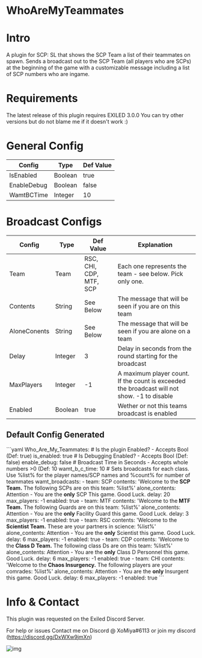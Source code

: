 # WhoAreMyTeammates
<h1>Intro</h1>
A plugin for SCP: SL that shows the SCP Team a list of their teammates on spawn.
Sends a broadcast out to the SCP Team (all players who are SCPs) at the beginning of the game with a customizable message including a list of SCP numbers who are ingame.

<h1>Requirements</h1>
The latest release of this plugin requires EXILED 3.0.0
You can try other versions but do not blame me if it doesn't work :)
<h1>General Config</h1>

| Config  | Type | Def Value |
| ------------- | ------------- | ------------- |
| IsEnabled  | Boolean  | true  |
| EnableDebug  | Boolean  | false  |
| WamtBCTime  | Integer  | 10  |

<h1>Broadcast Configs</h1>

| Config  | Type | Def Value | Explanation |
| ------------- | ------------- | ------------- | ------------- |
| Team | Team | RSC, CHI, CDP, MTF, SCP | Each one represents the team - see below. Pick only one. |
| Contents  | String  | See Below  | The message that will be seen if you are on this team |
| AloneConents  | String  | See Below  | The message that will be seen if you are alone on a team |
| Delay  | Integer  | 3  | Delay in seconds from the round starting for the broadcast |
| MaxPlayers  | Integer  | -1  | A maximum player count. If the count is exceeded the broadcast will not show. -1 to disable |
| Enabled  | Boolean  | true  | Wether or not this teams broadcast is enabled |

<h2>Default Config Generated</h2>
```yaml
Who_Are_My_Teammates:
# Is the plugin Enabled? - Accepts Bool (Def: true)
  is_enabled: true
  # Is Debugging Enabled? - Accepts Bool (Def: false)
  enable_debug: false
  # Broadcast Time in Seconds - Accepts whole numbers >0 (Def: 10
  wamt_b_c_time: 10
  # Sets broadcasts for each class. Use %list% for the player names/SCP names and %count% for number of teammates
  wamt_broadcasts:
  - team: SCP
    contents: '<color=aqua>Welcome to the</color><color=red><b> SCP Team.</b></color><color=aqua> The following SCPs are on this team: </color><color=red>%list%</color>'
    alone_contents: <color=red>Attention - You are the <b>only</b> SCP This game. Good Luck.</color>
    delay: 20
    max_players: -1
    enabled: true
  - team: MTF
    contents: '<color=aqua>Welcome to the</color><color=grey><b> MTF Team.</b></color><color=aqua> The following Guards are on this team: </color><color=grey>%list%</color>'
    alone_contents: <color=grey>Attention - You are the <b>only</b> Facility Guard this game. Good Luck.</color>
    delay: 3
    max_players: -1
    enabled: true
  - team: RSC
    contents: '<color=aqua>Welcome to the</color><color=yellow><b> Scientist Team.</b></color><color=aqua> These are your partners in science: </color><color=yellow>%list%</color>'
    alone_contents: <color=yellow>Attention - You are the <b>only</b> Scientist this game. Good Luck.</color>
    delay: 6
    max_players: -1
    enabled: true
  - team: CDP
    contents: '<color=aqua>Welcome to the</color><color=orange><b> Class D Team.</b></color><color=aqua> The following class Ds are on this team: </color><color=orange>%list%</color>'
    alone_contents: <color=orange>Attention - You are the <b>only</b> Class D Personnel this game. Good Luck.</color>
    delay: 6
    max_players: -1
    enabled: true
  - team: CHI
    contents: '<color=aqua>Welcome to the</color><color=green><b> Chaos Insurgency.</b></color><color=aqua> The following players are your comrades: </color><color=green>%list%</color>'
    alone_contents: <color=green>Attention - You are the <b>only</b> Insurgent this game. Good Luck.</color>
    delay: 6
    max_players: -1
    enabled: true
```

<h1>Info & Contact</h1>
This plugin was requested on the Exiled Discord Server.

For help or issues Contact me on Discord @ XoMiya#6113 or join my discord (https://discord.gg/DxWXw9jmXn)

![img](https://img.shields.io/github/downloads/XoMiya-WPC/WhoAreMyTeammates/total?style=for-the-badge)
